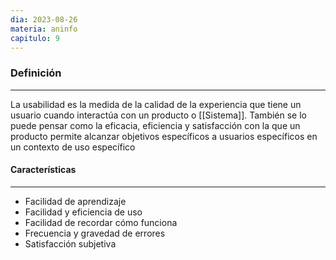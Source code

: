 ```yaml
---
dia: 2023-08-26
materia: aninfo
capitulo: 9
---
```

### Definición
---
La usabilidad es la medida de la calidad de la experiencia que tiene un usuario cuando interactúa con un producto o [[Sistema]]. También se lo puede pensar como la eficacia, eficiencia y satisfacción con la que un producto permite alcanzar objetivos específicos a usuarios específicos en un contexto de uso específico

#### Características
---
* Facilidad de aprendizaje
* Facilidad y eficiencia de uso
* Facilidad de recordar cómo funciona
* Frecuencia y gravedad de errores
* Satisfacción subjetiva